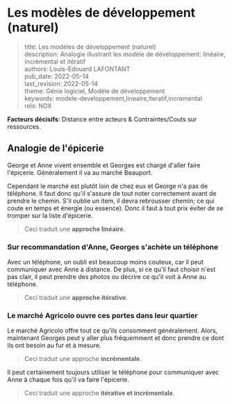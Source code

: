 # Les modèles de développement (naturel)

> title: Les modèles de développement (naturel)  
> description: Analogie illustrant les modèle de développement: linéaire, incrémental et itératif  
> authors: Louis-Edouard LAFONTANT  
> pub_date: 2022-05-14  
> last_revision: 2022-05-14  
> theme: Génie logiciel, Modèle de développement  
> keywords: modele-developpement,lineaire,iteratif,incremental  
> rels: NOX

**Facteurs décisifs**: Distance entre acteurs & Contraintes/Couts sur ressources.

## Analogie de l'épicerie

George et Anne vivent ensemble et Georges est chargé d'aller faire l'épicerie. Généralement il va au marché Beauport.

Cependant le marché est plutôt loin de chez eux et George n'a pas de téléphone.
Il faut donc qu'il s'assure de tout noter correctement avant de prendre le chemin.
S'il oublie un item, il devra rebrousser chemin; ce qui coute en temps et énergie (ou essence).
Donc il faut à tout prix éviter de se tromper sur la liste d'épicerie.
> Ceci traduit une **approche linéaire**.

### Sur recommandation d'Anne, Georges s'achète un téléphone

Avec un téléphone, un oubli est beaucoup moins couteux, car il peut communiquer avec Anne à distance. 
De plus, si ce qu'il faut choisir n'est pas clair, il peut prendre des photos ou décrire ce qu'il voit à Anne au téléphone.
> Ceci traduit une **approche itérative**.

### Le marché Agricolo ouvre ces portes dans leur quartier

Le marché Agricolo offre tout ce qu'ils consomment généralement. 
Alors, maintenant Georges peut y aller plus fréquemment et donc prendre ce dont ils ont besoin au fur et à mesure.
> Ceci traduit une approche **incrémentale**.

Il peut certainement toujours utiliser le téléphone pour communiquer avec Anne à chaque fois qu'il va faire l'épicerie.
> Ceci traduit une approche **itérative et incrémentale**.
